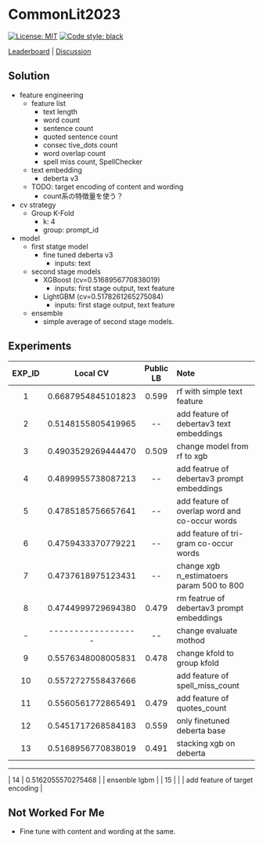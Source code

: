 # CommonLit2023

[![License: MIT](https://img.shields.io/badge/License-MIT-yellow.svg)](https://opensource.org/licenses/MIT)
[![Code style: black](https://img.shields.io/badge/code%20style-black-000000.svg)](https://github.com/psf/black)

[Leaderboard](https://www.kaggle.com/competitions/commonlit-evaluate-student-summaries/leaderboard) | [Discussion](https://www.kaggle.com/competitions/commonlit-evaluate-student-summaries/discussion?sort=published)

## Solution

- feature engineering
  - feature list
    - text length
    - word count
    - sentence count
    - quoted sentence count
    - consec tive_dots count
    - word overlap count
    - spell miss count, SpellChecker
  - text embedding
    - deberta v3
  - TODO: target encoding of content and wording
    - count系の特徴量を使う？
- cv strategy
  - Group K-Fold
    - k: 4
    - group:  prompt_id
- model
  - first statge model
    - fine tuned deberta v3
      - inputs: text
  - second stage models
    - XGBoost (cv=0.5168956770838019)
      - inputs: first stage output, text feature
    - LightGBM (cv=0.5178261265275084)
      - inputs: first stage output, text feature
  - ensemble
    - simple average of second stage models.

## Experiments

| EXP_ID | Local CV | Public LB | Note |
| :---: | :---: | :---: | :--- |
| 1 | 0.6687954845101823 | 0.599 | rf with simple text feature |
| 2 | 0.5148155805419965 | -- | add feature of debertav3 text embeddings |
| 3 | 0.4903529269444470 | 0.509 | change model from rf to xgb |
| 4 | 0.4899955738087213 | -- | add featrue of debertav3 prompt embeddings |
| 5 | 0.4785185756657641 | -- | add feature of overlap word and co-occur words |
| 6 | 0.4759433370779221 | -- | add feature of tri-gram co-occur words |
| 7 | 0.4737618975123431 | -- | change xgb n_estimatoers param 500 to 800 |
| 8 | 0.4744999729694380 | 0.479 | rm featrue of debertav3 prompt embeddings |
| - | ------------------ | -- | change evaluate mothod |
| 9 | 0.5576348008005831 | 0.478 | change kfold to group kfold |
| 10 | 0.5572727558437666 |  | add feature of spell_miss_count |
| 11 | 0.5560561772865491 | 0.479 | add feature of quotes_count |
| 12 | 0.5451717268584183 | 0.559 | only finetuned deberta base |
| 13 | 0.5168956770838019 | 0.491 | stacking xgb on deberta |
---
| 14 | 0.5162055570275468 |  | ensenble lgbm |
| 15 |  |  | add feature of target encoding |

## Not Worked For Me

- Fine tune with content and wording at the same.

